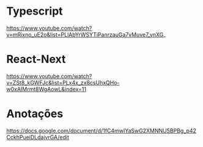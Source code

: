 # Typescript
https://www.youtube.com/watch?v=mRixno_uE2o&list=PLlAbYrWSYTiPanrzauGa7vMuve7_vnXG_

# React-Next
https://www.youtube.com/watch?v=ZSt8_kGWFJc&list=PLx4x_zx8csUhxQHo-w0xAIMrmt8WgAowL&index=11

# Anotações
https://docs.google.com/document/d/1fC4mwIYaSwG2XMNNU5BPBg_p42CckhPueiDLdajvrGA/edit 